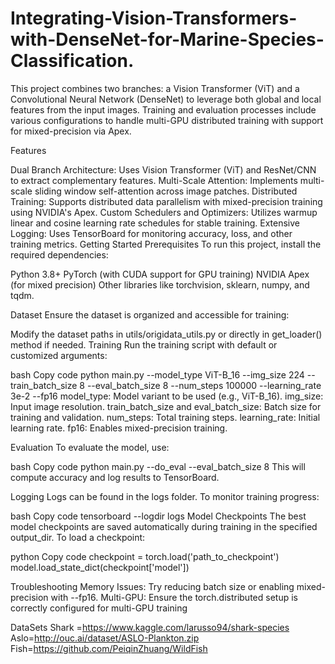 # Integrating-Vision-Transformers-with-DenseNet-for-Marine-Species-Classification.

This project combines two branches: a Vision Transformer (ViT) and a Convolutional Neural Network (DenseNet) to leverage both global and local features from the input images. Training and evaluation processes include various configurations to handle multi-GPU distributed training with support for mixed-precision via Apex.

Features

Dual Branch Architecture: Uses Vision Transformer (ViT) and ResNet/CNN to extract complementary features.
Multi-Scale Attention: Implements multi-scale sliding window self-attention across image patches.
Distributed Training: Supports distributed data parallelism with mixed-precision training using NVIDIA's Apex.
Custom Schedulers and Optimizers: Utilizes warmup linear and cosine learning rate schedules for stable training.
Extensive Logging: Uses TensorBoard for monitoring accuracy, loss, and other training metrics.
Getting Started
Prerequisites
To run this project, install the required dependencies:

Python 3.8+
PyTorch (with CUDA support for GPU training)
NVIDIA Apex (for mixed precision)
Other libraries like torchvision, sklearn, numpy, and tqdm.

Dataset
Ensure the dataset is organized and accessible for training:

Modify the dataset paths in utils/origidata_utils.py or directly in get_loader() method if needed.
Training
Run the training script with default or customized arguments:

bash
Copy code
python main.py --model_type ViT-B_16 --img_size 224 --train_batch_size 8 --eval_batch_size 8 --num_steps 100000 --learning_rate 3e-2 --fp16
model_type: Model variant to be used (e.g., ViT-B_16).
img_size: Input image resolution.
train_batch_size and eval_batch_size: Batch size for training and validation.
num_steps: Total training steps.
learning_rate: Initial learning rate.
fp16: Enables mixed-precision training.


Evaluation
To evaluate the model, use:

bash
Copy code
python main.py --do_eval --eval_batch_size 8
This will compute accuracy and log results to TensorBoard.

Logging
Logs can be found in the logs folder. To monitor training progress:

bash
Copy code
tensorboard --logdir logs
Model Checkpoints
The best model checkpoints are saved automatically during training in the specified output_dir. To load a checkpoint:

python
Copy code
checkpoint = torch.load('path_to_checkpoint')
model.load_state_dict(checkpoint['model'])

Troubleshooting
Memory Issues: Try reducing batch size or enabling mixed-precision with --fp16.
Multi-GPU: Ensure the torch.distributed setup is correctly configured for multi-GPU training


DataSets 
Shark =https://www.kaggle.com/larusso94/shark-species
Aslo=http://ouc.ai/dataset/ASLO-Plankton.zip
Fish=https://github.com/PeiqinZhuang/WildFish
